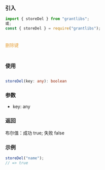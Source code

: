 ### 引入

```js
import { storeDel } from "grantlibs";
或;
const { storeDel } = require("grantlibs");
```

<div style="color: #E6A23C; fontSize: 18px; padding: 20px 0">
  删除键
</div>

### 使用

```ts

storeDel(key: any): boolean

```

### 参数

- key: any

### 返回

布尔值：成功 true; 失败 false

### 示例

```js
storeDel("name");
// => true
```
